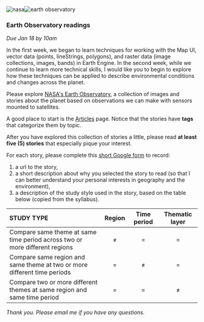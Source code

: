![nasa](https://earthobservatory.nasa.gov/img/logo-meatball2-2x.png)![earth observatory](https://earthobservatory.nasa.gov/img/logo.png)


### Earth Observatory readings   

_Due Jan 18 by 10am_

In the first week, we began to learn techniques for working with the Map UI, vector data (points, lineStrings, polygons), and raster data (image collections, images, bands) in Earth Engine. In the second week, while we continue to learn more technical skills, I would like you to begin to explore how these techniques can be applied to describe environmental conditions and changes across the planet.  

Please explore [NASA's Earth Observatory](https://earthobservatory.nasa.gov/), a collection of images and stories about the planet based on observations we can make with sensors mounted to satellites.  

A good place to start is the [Articles](https://earthobservatory.nasa.gov/features) page. Notice that the stories have __tags__ that categorize them by topic.  

After you have explored this collection of stories a little, please read __at least five (5) stories__ that especially pique your interest.   

For each story, please complete this [short Google form](https://docs.google.com/forms/d/e/1FAIpQLSddE2-GTBltnP10nH-r7OAaUaHW6sSpHSx6DujPDoeUFj46jQ/viewform?usp=sf_link) to record:  

1. a url to the story,
2. a short description about why you selected the story to read (so that I can better understand your personal interests in geography and the environment),
3. a description of the study style used in the story, based on the table below (copied from the syllabus).  


| STUDY TYPE | Region | Time period | Thematic layer |  
| :--- | :---: | :---: | :---:
| Compare same theme at same time period across two or more different regions | &ne; | = | = |
| Compare same region and same theme at two or more different time periods | = | &ne; | = |
| Compare two or more different themes at same region and same time period | = | = | &ne; |  

_Thank you. Please email me if you have any questions._ 
